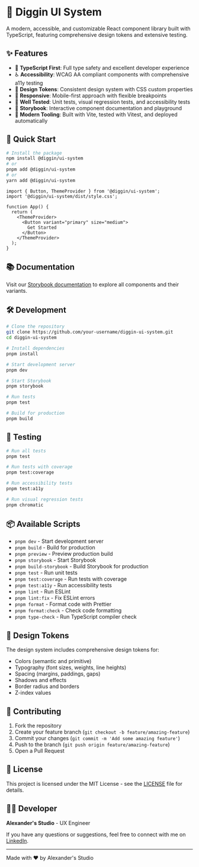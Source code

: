 # 🎨 Diggin UI System

A modern, accessible, and customizable React component library built with TypeScript, featuring comprehensive design tokens and extensive testing.

## ✨ Features

- 🎯 **TypeScript First**: Full type safety and excellent developer experience
- ♿ **Accessibility**: WCAG AA compliant components with comprehensive a11y testing
- 🎨 **Design Tokens**: Consistent design system with CSS custom properties
- 📱 **Responsive**: Mobile-first approach with flexible breakpoints
- 🧪 **Well Tested**: Unit tests, visual regression tests, and accessibility tests
- 📖 **Storybook**: Interactive component documentation and playground
- 🚀 **Modern Tooling**: Built with Vite, tested with Vitest, and deployed automatically

## 🚀 Quick Start

```bash
# Install the package
npm install @diggin/ui-system
# or
pnpm add @diggin/ui-system
# or
yarn add @diggin/ui-system
```

```tsx
import { Button, ThemeProvider } from '@diggin/ui-system';
import '@diggin/ui-system/dist/style.css';

function App() {
  return (
    <ThemeProvider>
      <Button variant="primary" size="medium">
        Get Started
      </Button>
    </ThemeProvider>
  );
}
```

## 📚 Documentation

Visit our [Storybook documentation](https://your-username.github.io/diggin-ui-system) to explore all components and their variants.

## 🛠️ Development

```bash
# Clone the repository
git clone https://github.com/your-username/diggin-ui-system.git
cd diggin-ui-system

# Install dependencies
pnpm install

# Start development server
pnpm dev

# Start Storybook
pnpm storybook

# Run tests
pnpm test

# Build for production
pnpm build
```

## 🧪 Testing

```bash
# Run all tests
pnpm test

# Run tests with coverage
pnpm test:coverage

# Run accessibility tests
pnpm test:a11y

# Run visual regression tests
pnpm chromatic
```

## 📦 Available Scripts

- `pnpm dev` - Start development server
- `pnpm build` - Build for production
- `pnpm preview` - Preview production build
- `pnpm storybook` - Start Storybook
- `pnpm build-storybook` - Build Storybook for production
- `pnpm test` - Run unit tests
- `pnpm test:coverage` - Run tests with coverage
- `pnpm test:a11y` - Run accessibility tests
- `pnpm lint` - Run ESLint
- `pnpm lint:fix` - Fix ESLint errors
- `pnpm format` - Format code with Prettier
- `pnpm format:check` - Check code formatting
- `pnpm type-check` - Run TypeScript compiler check

## 🎨 Design Tokens

The design system includes comprehensive design tokens for:

- Colors (semantic and primitive)
- Typography (font sizes, weights, line heights)
- Spacing (margins, paddings, gaps)
- Shadows and effects
- Border radius and borders
- Z-index values

## 🤝 Contributing

1. Fork the repository
2. Create your feature branch (`git checkout -b feature/amazing-feature`)
3. Commit your changes (`git commit -m 'Add some amazing feature'`)
4. Push to the branch (`git push origin feature/amazing-feature`)
5. Open a Pull Request

## 📄 License

This project is licensed under the MIT License - see the [LICENSE](LICENSE) file for details.

## 👨‍💻 Developer

**Alexander's Studio** - UX Engineer

If you have any questions or suggestions, feel free to connect with me on [LinkedIn](https://www.linkedin.com/in/alexandersstudio/).

---

Made with ❤️ by Alexander's Studio
